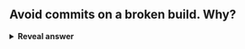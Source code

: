 ## Avoid commits on a broken build. Why?
<details>
<summary><b>Reveal answer</b></summary>
- Makes debugging harder<br>- Triggers new builds (which will also fail)<br>- Normalisation of deviance: Devs get used to the build being broken... not good!
</details>

